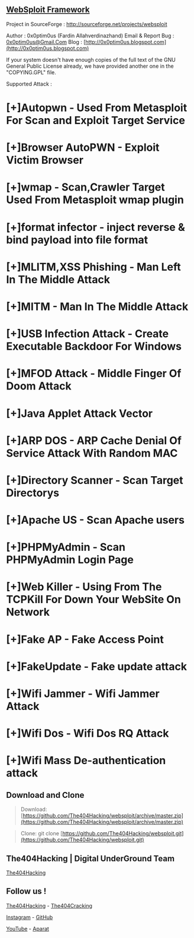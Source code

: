 ## [WebSploit Framework](https://github.com/The404Hacking/websploit)

Project in SourceForge : http://sourceforge.net/projects/websploit

Author : 0x0ptim0us (Fardin Allahverdinazhand)
Email & Report Bug : [0x0ptim0us@Gmail.Com](mailto:0x0ptim0us@Gmail.Com)
Blog : [http://0x0ptim0us.blogspot.com](http://0x0ptim0us.blogspot.com)

If your system doesn't have enough copies of the full text of the GNU
General Public License already, we have provided another one in the
"COPYING.GPL" file. 

Supported Attack :
#	[+]Autopwn - Used From Metasploit For Scan and Exploit Target Service
#	[+]Browser AutoPWN - Exploit Victim Browser
#	[+]wmap - Scan,Crawler Target Used From Metasploit wmap plugin
#	[+]format infector - inject reverse & bind payload into file format
#	[+]MLITM,XSS Phishing - Man Left In The Middle Attack
#	[+]MITM - Man In The Middle Attack
#	[+]USB Infection Attack - Create Executable Backdoor For Windows
#	[+]MFOD Attack - Middle Finger Of Doom Attack
#	[+]Java Applet Attack Vector 
#	[+]ARP DOS - ARP Cache Denial Of Service Attack With Random MAC
#	[+]Directory Scanner - Scan Target Directorys
#	[+]Apache US - Scan Apache users
#	[+]PHPMyAdmin - Scan PHPMyAdmin Login Page
#	[+]Web Killer - Using From The TCPKill For Down Your WebSite On Network
#	[+]Fake AP - Fake Access Point
#	[+]FakeUpdate - Fake update attack 
#   [+]Wifi Jammer - Wifi Jammer Attack
#   [+]Wifi Dos - Wifi Dos RQ Attack
#   [+]Wifi Mass De-authentication attack

## Download and Clone
> Download: [https://github.com/The404Hacking/websploit/archive/master.zip](https://github.com/The404Hacking/websploit/archive/master.zip)

> Clone: git clone [https://github.com/The404Hacking/websploit.git](https://github.com/The404Hacking/websploit.git)

## The404Hacking | Digital UnderGround Team
[The404Hacking](https://T.me/The404Hacking)

## Follow us !
[The404Hacking](https://T.me/The404Hacking) - [The404Cracking](https://T.me/The404Cracking)

[Instagram](https://instagram.com/The404Hacking) - [GitHub](https://github.com/The404Hacking)

[YouTube](http://yon.ir/youtube404) - [Aparat](http://www.aparat.com/The404Hacking)

